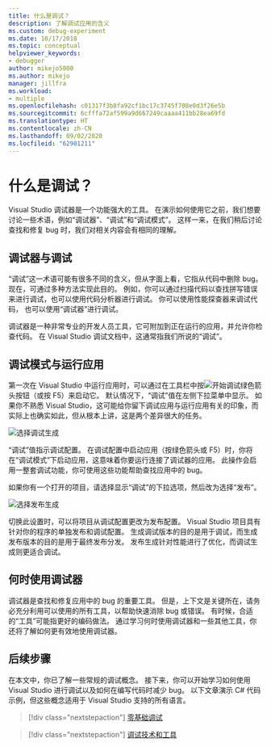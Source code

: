 ```yaml
---
title: 什么是调试？
description: 了解调试应用的含义
ms.custom: debug-experiment
ms.date: 10/17/2018
ms.topic: conceptual
helpviewer_keywords:
- debugger
author: mikejo5000
ms.author: mikejo
manager: jillfra
ms.workload:
- multiple
ms.openlocfilehash: c01317f3b8fa92cf1bc17c3745f708e0d3f26e5b
ms.sourcegitcommit: 6cfffa72af599a9d667249caaaa411bb28ea69fd
ms.translationtype: HT
ms.contentlocale: zh-CN
ms.lasthandoff: 09/02/2020
ms.locfileid: "62901211"
---
```

# <a name="what-is-debugging"></a>什么是调试？

Visual Studio 调试器是一个功能强大的工具。 在演示如何使用它之前，我们想要讨论一些术语，例如“调试器”、“调试”和“调试模式”。 这样一来，在我们稍后讨论查找和修复 bug 时，我们对相关内容会有相同的理解。

## <a name="debugger-vs-debugging"></a>调试器与调试

“调试”这一术语可能有很多不同的含义，但从字面上看，它指从代码中删除 bug。 现在，可通过多种方法实现此目的。 例如，你可以通过扫描代码以查找拼写错误来进行调试，也可以使用代码分析器进行调试。 你可以使用性能探查器来调试代码， 也可以使用“调试器”进行调试。

调试器是一种非常专业的开发人员工具，它可附加到正在运行的应用，并允许你检查代码。 在 Visual Studio 调试文档中，这通常指我们所说的“调试”。

## <a name="debug-mode-vs-running-your-app"></a>调试模式与运行应用

第一次在 Visual Studio 中运行应用时，可以通过在工具栏中按![开始调试](../debugger/media/dbg-tour-start-debugging.png "开始调试")绿色箭头按钮（或按 F5）来启动它。 默认情况下，“调试”值在左侧下拉菜单中显示。 如果你不熟悉 Visual Studio，这可能给你留下调试应用与运行应用有关的印象，而实际上也确实如此，但从根本上讲，这是两个差异很大的任务。

![选择调试生成](../debugger/media/what-is-debugging-debug-build.png)

“调试”值指示调试配置。 在调试配置中启动应用（按绿色箭头或 F5）时，你将在“调试模式”下启动应用，这意味着你要运行连接了调试器的应用。 此操作会启用一整套调试功能，你可使用这些功能帮助查找应用中的 bug。

如果你有一个打开的项目，请选择显示“调试”的下拉选项，然后改为选择“发布”。

![选择发布生成](../debugger/media/what-is-debugging-release-build.png)

切换此设置时，可以将项目从调试配置更改为发布配置。 Visual Studio 项目具有针对你的程序的单独发布和调试配置。 生成调试版本的目的是用于调试，而生成发布版本的目的是用于最终发布分发。 发布生成针对性能进行了优化，而调试生成则更适合调试。

## <a name="when-to-use-a-debugger"></a>何时使用调试器

调试器是查找和修复应用中的 bug 的重要工具。 但是，上下文是关键所在，请务必充分利用可以使用的所有工具，以帮助快速消除 bug 或错误。 有时候，合适的“工具”可能指更好的编码做法。 通过学习何时使用调试器和一些其他工具，你还将了解如何更有效地使用调试器。

## <a name="next-steps"></a>后续步骤

在本文中，你已了解一些常规的调试概念。 接下来，你可以开始学习如何使用 Visual Studio 进行调试以及如何在编写代码时减少 bug。 以下文章演示 C# 代码示例，但这些概念适用于 Visual Studio 支持的所有语言。

> [!div class="nextstepaction"]
> [零基础调试](../debugger/debugging-absolute-beginners.md)

> [!div class="nextstepaction"]
> [调试技术和工具](../debugger/write-better-code-with-visual-studio.md)
